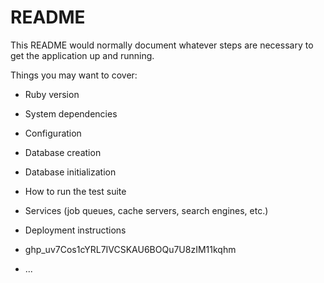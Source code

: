 # README

This README would normally document whatever steps are necessary to get the
application up and running.

Things you may want to cover:

* Ruby version

* System dependencies

* Configuration

* Database creation

* Database initialization

* How to run the test suite

* Services (job queues, cache servers, search engines, etc.)

* Deployment instructions

* 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

* ...
